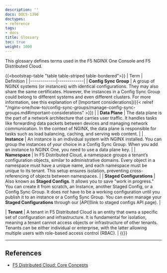 ```yaml
---
description: ''
docs: DOCS-1396
doctypes:
- reference
tags:
- docs
title: Glossary
toc: true
weight: 1000
---
```


This glossary defines terms used in the F5 NGINX One Console and F5 Distributed Cloud.


{{<bootstrap-table "table table-striped table-bordered">}}
| Term        | Definition |
|-------------|-------------|
| **Config Sync Group** | A group of NGINX systems (or instances) with identical configurations. They may also share the same certificates. However, the instances in a Config Sync Group could belong to different systems and even different clusters. For more information, see this explanation of [Important considerations]({{< relref "/nginx-one/how-to/config-sync-groups/manage-config-sync-groups.md#important-considerations" >}}) |
| **Data Plane** | The data plane is the part of a network architecture that carries user traffic. It handles tasks like forwarding data packets between devices and managing network communication. In the context of NGINX, the data plane is responsible for tasks such as load balancing, caching, and serving web content. |
| **Instance** | An instance is an individual system with NGINX installed. You can group the instances of your choice in a Config Sync Group. When you add an instance to NGINX One, you need to use a data plane key. | 
| **Namespace** | In F5 Distributed Cloud, a namespace groups a tenant’s configuration objects, similar to administrative domains. Every object in a namespace must have a unique name, and each namespace must be unique to its tenant. This setup ensures isolation, preventing cross-referencing of objects between namespaces. |
| **Staged Configurations** | Also known as **Staged Configs**. It allows you to save "work in progress." You can create it from scratch, an Instance, another Staged Config, or a Config Sync Group. It does _not_ have to be a working configuration until you publish it to an instance or a Config Sync Group. You can even manage your **Staged Configurations** through our [API](link to staged configs API page). |
<!-- Set up include, with changelog -->
| **Tenant** | A tenant in F5 Distributed Cloud is an entity that owns a specific set of configuration and infrastructure. It is fundamental for isolation, meaning a tenant cannot access objects or infrastructure of other tenants. Tenants can be either individual or enterprise, with the latter allowing multiple users with role-based access control (RBAC). |
{{</bootstrap-table>}}

---

## References

- [F5 Distributed Cloud: Core Concepts](https://docs.cloud.f5.com/docs/ves-concepts/core-concepts)
